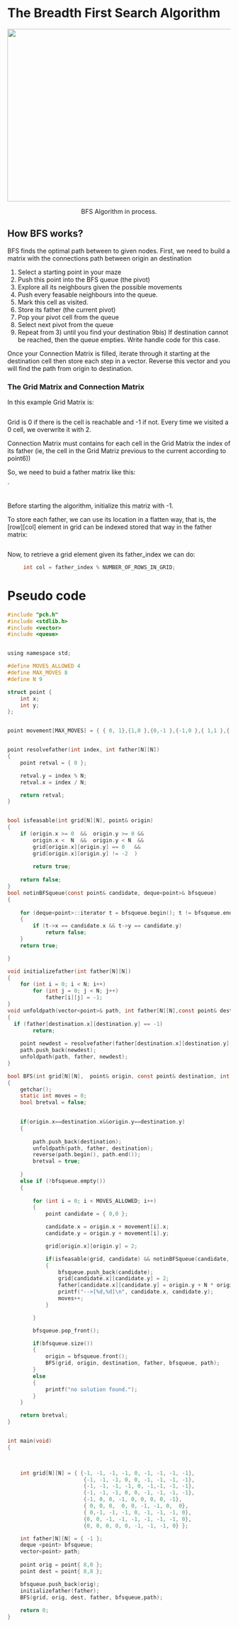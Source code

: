 # The Breadth First Search Algorithm
<p align="center">
  <img width="520" height="390"  src="https://github.com/javierdejuan/backtracking-Tutorial/blob/master/Breadth%20First%20Search/img/BFS.gif">
</p>
<p align="center">
BFS Algorithm in process.
</p>

## How BFS works?

BFS finds the optimal path between to given nodes. First, we need to build a matrix with the connections path between origin an destination

1) Select a starting point in your maze
2) Push this point into the BFS queue (the pivot)
3) Explore all its neighbours given the possible movements
4) Push every feasable neighbours into the queue.
5) Mark this cell as visited.
6) Store its father (the current pivot)
7) Pop your pivot cell from the queue
8) Select next pivot from the queue
9) Repeat from 3) until you find your destination
9bis) If destination cannot be reached, then the queue empties. Write handle code for this case.

Once your Connection Matrix is filled, iterate through it starting at the destination cell then store each step in a vector. 
Reverse this vector and you will find the path from origin to destination. 

### The Grid Matrix and Connection Matrix

In this example Grid Matrix is:

```C int grid[N][N];
```
Grid is 0 if there is the cell is reachable and -1 if not. Every time we visited a 0 cell, we overwrite it with 2.

Connection Matrix  must contains for each cell in the Grid Matrix the index of its father (ie, the cell in the Grid Matriz previous to the current according to point6))

So, we need to buid a father matrix like this:

`
```C int father[N][N];
```
Before starting the algorithm, initialize this matriz with -1. 

To store each father, we can use its location in a flatten way, that is, the [row][col] element in grid can be indexed stored that way in the father matrix:


```C int father_index = col + NUMBER_OF_ROWS_IN_GRID x row;
```
Now, to retrieve a grid element given its father_index we can do:


```C int row = father_index / NUMBER_OF_ROWS_IN_GRID;
     int col = father_index % NUMBER_OF_ROWS_IN_GRID;
```

# Pseudo code

```C 
#include "pch.h"
#include <stdlib.h>
#include <vector>
#include <queue>


using namespace std;

#define MOVES_ALLOWED 4
#define MAX_MOVES 8
#define N 9

struct point {
	int x;
	int y;
};


point movement[MAX_MOVES] = { { 0, 1},{1,0 },{0,-1 },{-1,0 },{ 1,1 },{ -1,1 },{ -1,-1 },{ 1,-1 }};


point resolvefather(int index, int father[N][N])
{
	point retval = { 0 };

	retval.y = index % N;
	retval.x = index / N;

	return retval;
}


bool isfeasable(int grid[N][N], point& origin)
{
	if (origin.x >= 0  &&  origin.y >= 0 &&
		origin.x <  N  &&  origin.y < N  &&
		grid[origin.x][origin.y] == 0   &&
		grid[origin.x][origin.y] != -2  )
		
		return true;
	
	return false;
}
bool notinBFSqueue(const point& candidate, deque<point>& bfsqueue)
{
	
	for (deque<point>::iterator t = bfsqueue.begin(); t != bfsqueue.end(); ++t)
	{
		if (t->x == candidate.x && t->y == candidate.y)
			return false;
	}
	return true;

}

void initializefather(int father[N][N])
{
	for (int i = 0; i < N; i++)
		for (int j = 0; j < N; j++)
			father[i][j] = -1;
}
void unfoldpath(vector<point>& path, int father[N][N],const point& destination)
{
  if (father[destination.x][destination.y] == -1)
		return;
	
	point newdest = resolvefather(father[destination.x][destination.y], father);
	path.push_back(newdest);
	unfoldpath(path, father, newdest);
}

bool BFS(int grid[N][N],  point& origin, const point& destination, int father[N][N],deque<point>& bfsqueue,vector<point>& path)
{
	getchar();
	static int moves = 0;
	bool bretval = false;
	

	if(origin.x==destination.x&&origin.y==destination.y)
	{
		
		path.push_back(destination);
		unfoldpath(path, father, destination);
		reverse(path.begin(), path.end());
		bretval = true;
		
	}
	else if (!bfsqueue.empty())
	{
		
		for (int i = 0; i < MOVES_ALLOWED; i++)
		{
			point candidate = { 0,0 };

			candidate.x = origin.x + movement[i].x;
			candidate.y = origin.y + movement[i].y;

			grid[origin.x][origin.y] = 2;

			if(isfeasable(grid, candidate) && notinBFSqueue(candidate, bfsqueue))
			{
				bfsqueue.push_back(candidate);
				grid[candidate.x][candidate.y] = 2;
				father[candidate.x][candidate.y] = origin.y + N * origin.x;	
				printf("-->[%d,%d]\n", candidate.x, candidate.y);
				moves++;
			}

		}

		bfsqueue.pop_front();

		if(bfsqueue.size())
		{
			origin = bfsqueue.front();
			BFS(grid, origin, destination, father, bfsqueue, path);
		}
		else
		{
			printf("no solution found.");
		}
	}

	return bretval;
}


int main(void)
{
	


	int grid[N][N] = { {-1, -1, -1, -1, 0, -1, -1, -1, -1},
						{-1, -1, -1, 0, 0, -1, -1, -1, -1},
						{-1, -1, -1, -1, 0, -1,-1, -1, -1},
						{-1, -1, -1, 0, 0, -1, -1, -1, -1},
						{-1, 0, 0, -1, 0, 0, 0, 0, -1},
						{ 0, 0, 0,  0, 0, -1, -1, 0,  0},
						{ 0,-1, -1, -1, 0, -1, -1, -1, 0},
						{0, 0, -1, -1, -1, -1, -1, -1, 0},
						{0, 0, 0, 0, 0, -1, -1, -1, 0} };

	int father[N][N] = { -1 };
	deque <point> bfsqueue;
	vector<point> path;
	
	point orig = point{ 8,0 };
	point dest = point{ 8,8 };

	bfsqueue.push_back(orig);
	initializefather(father);
	BFS(grid, orig, dest, father, bfsqueue,path);
	
	return 0;
}

```


